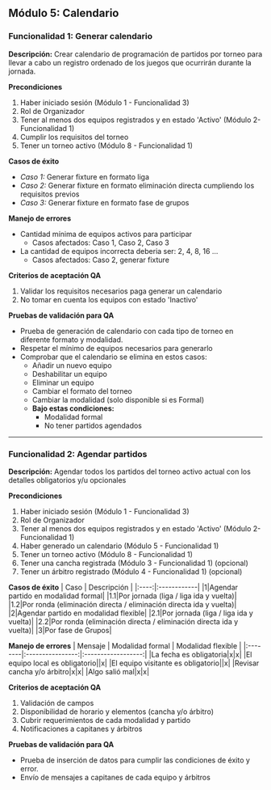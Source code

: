 ## Módulo 5: Calendario
### Funcionalidad 1: Generar calendario
**Descripción:** Crear calendario de programación de partidos por torneo para llevar a cabo un registro ordenado de los juegos que ocurrirán durante la jornada.

**Precondiciones**
1. Haber iniciado sesión (Módulo 1 - Funcionalidad 3)
2. Rol de Organizador
3. Tener al menos dos equipos registrados y en estado 'Activo' (Módulo 2- Funcionalidad 1)
4. Cumplir los requisitos del torneo
5. Tener un torneo activo (Módulo 8 - Funcionalidad 1)

**Casos de éxito**
* *Caso 1:* Generar fixture en formato liga
* *Caso 2:* Generar fixture en formato eliminación directa cumpliendo los requisitos previos 
* *Caso 3:* Generar fixture en formato fase de grupos

**Manejo de errores**
- Cantidad mínima de equipos activos para participar
  - Casos afectados: Caso 1, Caso 2, Caso 3
- La cantidad de equipos incorrecta deberia ser: 2, 4, 8, 16 ...
    - Casos afectados: Caso 2, generar fixture

**Criterios de aceptación QA**
1. Validar los requisitos necesarios paga generar un calendario
2. No tomar en cuenta los equipos con estado 'Inactivo'

**Pruebas de validación para QA**
* Prueba de generación de calendario con cada tipo de torneo en diferente formato y modalidad.
* Respetar el mínimo de equipos necesarios para generarlo
* Comprobar que el calendario se elimina en estos casos: 
   - Añadir un nuevo equipo 
   - Deshabilitar un equipo
   - Eliminar un equipo
   - Cambiar el formato del torneo
   - Cambiar la modalidad (solo disponible si es Formal)
   - **Bajo estas condiciones:**
       - Modalidad formal
       - No tener partidos agendados 

---
### Funcionalidad 2: Agendar partidos
**Descripción:** Agendar todos los partidos del torneo activo actual con los detalles obligatorios y/u opcionales

**Precondiciones**
1. Haber iniciado sesión (Módulo 1 - Funcionalidad 3)
2. Rol de Organizador
3. Tener al menos dos equipos registrados y en estado 'Activo' (Módulo 2- Funcionalidad 1)
4. Haber generado un calendario (Módulo 5 - Funcionalidad 1)
5. Tener un torneo activo (Módulo 8 - Funcionalidad 1)
6. Tener una cancha registrada (Módulo 3 - Funcionalidad 1) (opcional)
7. Tener un árbitro registrado (Módulo 4 - Funcionalidad 1) (opcional)

**Casos de éxito**
| Caso | Descripción |
|:----:|:------------|
|1|Agendar partido en modalidad formal|
|1.1|Por jornada (liga / liga ida y vuelta)|
|1.2|Por ronda (eliminación directa / eliminación directa ida y vuelta)|
|2|Agendar partido en modalidad flexible|
|2.1|Por jornada (liga / liga ida y vuelta)|
|2.2|Por ronda (eliminación directa / eliminación directa ida y vuelta)|
|3|Por fase de Grupos|

**Manejo de errores**
| Mensaje | Modalidad formal | Modalidad flexible |
|:--------|:----------------:|:------------------:|
|La fecha es obligatoria|x|x|
|El equipo local es obligatorio||x|
|El equipo visitante es obligatorio||x|
|Revisar cancha y/o árbitro|x|x|
|Algo salió mal|x|x|

**Criterios de aceptación QA**
1. Validación de campos
2. Disponibilidad de horario y elementos (cancha y/o árbitro)
3. Cubrir requerimientos de cada modalidad y partido
4. Notificaciones a capitanes y árbitros

**Pruebas de validación para QA**
* Prueba de inserción de datos para cumplir las condiciones de éxito y error.
* Envío de mensajes a capitanes de cada equipo y árbitros

